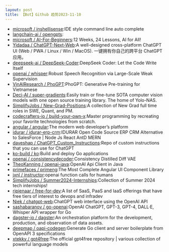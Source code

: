 ```yaml
---
layout: post
title: 【Bot】Github 趋势2023-11-10
---
```


* [microsoft / inshellisense](https://github.com/microsoft/inshellisense):IDE style command line auto complete
* [langchain-ai / opengpts](https://github.com/langchain-ai/opengpts):
* [microsoft / AI-For-Beginners](https://github.com/microsoft/AI-For-Beginners):12 Weeks, 24 Lessons, AI for All!
* [Yidadaa / ChatGPT-Next-Web](https://github.com/Yidadaa/ChatGPT-Next-Web):A well-designed cross-platform ChatGPT UI (Web / PWA / Linux / Win / MacOS). 一键拥有你自己的跨平台 ChatGPT 应用。
* [deepseek-ai / DeepSeek-Coder](https://github.com/deepseek-ai/DeepSeek-Coder):DeepSeek Coder: Let the Code Write Itself
* [openai / whisper](https://github.com/openai/whisper):Robust Speech Recognition via Large-Scale Weak Supervision
* [VinAIResearch / PhoGPT](https://github.com/VinAIResearch/PhoGPT):PhoGPT: Generative Pre-training for Vietnamese
* [Deci-AI / super-gradients](https://github.com/Deci-AI/super-gradients):Easily train or fine-tune SOTA computer vision models with one open source training library. The home of Yolo-NAS.
* [SimplifyJobs / New-Grad-Positions](https://github.com/SimplifyJobs/New-Grad-Positions):A collection of New Grad full time roles in SWE, Quant, and PM.
* [codecrafters-io / build-your-own-x](https://github.com/codecrafters-io/build-your-own-x):Master programming by recreating your favorite technologies from scratch.
* [angular / angular](https://github.com/angular/angular):The modern web developer’s platform
* [idurar / idurar-erp-crm](https://github.com/idurar/idurar-erp-crm):IDURAR Open Code Source ERP CRM Alternative to SalesForce | Node Js React AntD MERN
* [daveshap / ChatGPT_Custom_Instructions](https://github.com/daveshap/ChatGPT_Custom_Instructions):Repo of custom instructions that you can use for ChatGPT
* [ko-build / ko](https://github.com/ko-build/ko):Build and deploy Go applications
* [openai / consistencydecoder](https://github.com/openai/consistencydecoder):Consistency Distilled Diff VAE
* [TheoKanning / openai-java](https://github.com/TheoKanning/openai-java):OpenAI Api Client in Java
* [primefaces / primeng](https://github.com/primefaces/primeng):The Most Complete Angular UI Component Library
* [jxnl / instructor](https://github.com/jxnl/instructor):openai function calls for humans
* [SimplifyJobs / Summer2024-Internships](https://github.com/SimplifyJobs/Summer2024-Internships):Collection of Summer 2024 tech internships!
* [ripienaar / free-for-dev](https://github.com/ripienaar/free-for-dev):A list of SaaS, PaaS and IaaS offerings that have free tiers of interest to devops and infradev
* [Niek / chatgpt-web](https://github.com/Niek/chatgpt-web):ChatGPT web interface using the OpenAI API
* [sashabaranov / go-openai](https://github.com/sashabaranov/go-openai):OpenAI ChatGPT, GPT-3, GPT-4, DALL·E, Whisper API wrapper for Go
* [dagster-io / dagster](https://github.com/dagster-io/dagster):An orchestration platform for the development, production, and observation of data assets.
* [deepmap / oapi-codegen](https://github.com/deepmap/oapi-codegen):Generate Go client and server boilerplate from OpenAPI 3 specifications
* [xtekky / gpt4free](https://github.com/xtekky/gpt4free):The official gpt4free repository | various collection of powerful language models

